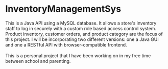 # InventoryManagementSys

This is a Java API using a MySQL database. It allows a store's inventory staff to log in securely with a custom role based access control system. Product inventory, customer orders, and product category are the focus of this project. I will be incorporating two different versions: one a Java GUI and one a RESTful API with browser-compatible frontend.<br/><br/>
This is a personal project that I have been working on in my free time between school and parenting. 
